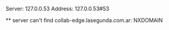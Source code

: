 Server:		127.0.0.53
Address:	127.0.0.53#53

** server can't find collab-edge.lasegunda.com.ar: NXDOMAIN

